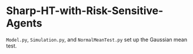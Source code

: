 # Sharp-HT-with-Risk-Sensitive-Agents

`Model.py`, `Simulation.py`, and `NormalMeanTest.py` set up the Gaussian mean test.
